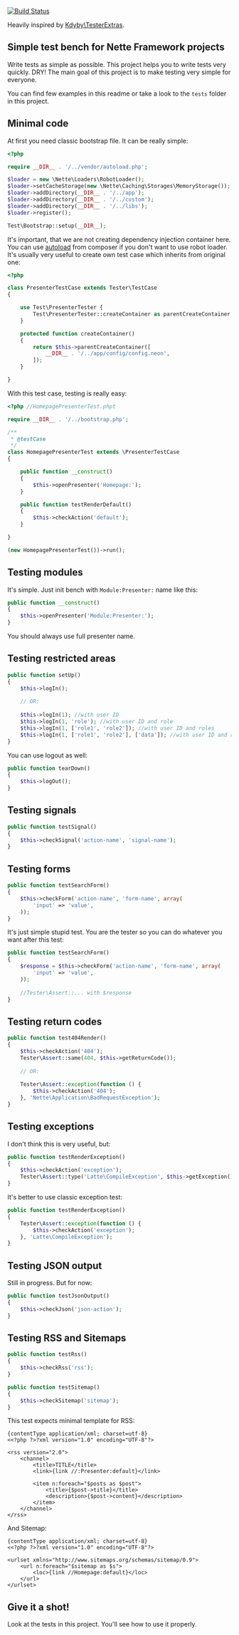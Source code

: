 [![Build Status](https://travis-ci.org/mrtnzlml/testbench.svg?branch=master)](https://travis-ci.org/mrtnzlml/testbench)

Heavily inspired by [Kdyby\TesterExtras](https://github.com/Kdyby/TesterExtras).

Simple test bench for Nette Framework projects
----------------------------------------------
Write tests as simple as possible. This project helps you to write tests very quickly. DRY! The main goal of this project is to make testing very simple for everyone.

You can find few examples in this readme or take a look to the `tests` folder in this project.

Minimal code
-----------
At first you need classic bootstrap file. It can be really simple:

```php
<?php

require __DIR__ . '/../vendor/autoload.php';

$loader = new \Nette\Loaders\RobotLoader();
$loader->setCacheStorage(new \Nette\Caching\Storages\MemoryStorage());
$loader->addDirectory(__DIR__ . '/../app');
$loader->addDirectory(__DIR__ . '/../custom');
$loader->addDirectory(__DIR__ . '/../libs');
$loader->register();

Test\Bootstrap::setup(__DIR__);
```

It's important, that we are not creating dependency injection container here. You can use [autoload](https://getcomposer.org/doc/04-schema.md#autoload) from composer if you don't want to use robot loader. It's usually very useful to create own test case which inherits from original one:

```php
<?php

class PresenterTestCase extends Tester\TestCase
{

	use Test\PresenterTester {
		Test\PresenterTester::createContainer as parentCreateContainer;
	}

	protected function createContainer()
	{
		return $this->parentCreateContainer([
			__DIR__ . '/../app/config/config.neon',
		]);
	}

}
```

With this test case, testing is really easy:

```php
<?php //HomepagePresenterTest.phpt

require __DIR__ . '/../bootstrap.php';

/**
 * @testCase
 */
class HomepagePresenterTest extends \PresenterTestCase
{

	public function __construct()
	{
		$this->openPresenter('Homepage:');
	}

	public function testRenderDefault()
	{
		$this->checkAction('default');
	}

}

(new HomepagePresenterTest())->run();
```

Testing modules
-----------
It's simple. Just init bench with `Module:Presenter:` name like this:

```php
public function __construct()
{
	$this->openPresenter('Module:Presenter:');
}
```

You should always use full presenter name.

Testing restricted areas
-----------
```php
public function setUp()
{
	$this->logIn();
	
	// OR:
	
	$this->logIn(1); //with user ID
	$this->logIn(1, 'role'); //with user ID and role
	$this->logIn(1, ['role1', 'role2']); //with user ID and roles
	$this->logIn(1, ['role1', 'role2'], ['data']); //with user ID and roles and additional data
}
```

You can use logout as well:
```php
public function tearDown()
{
	$this->logOut();
}
```

Testing signals
-----------
```php
public function testSignal()
{
	$this->checkSignal('action-name', 'signal-name');
}
```

Testing forms
-----------
```php
public function testSearchForm()
{
	$this->checkForm('action-name', 'form-name', array(
		'input' => 'value',
	));
}
```

It's just simple stupid test. You are the tester so you can do whatever you want after this test:
```php
public function testSearchForm()
{
	$response = $this->checkForm('action-name', 'form-name', array(
		'input' => 'value',
	));
	
	//Tester\Assert::... with $response
}
```

Testing return codes
-----------
```php
public function test404Render()
{
	$this->checkAction('404');
	Tester\Assert::same(404, $this->getReturnCode());
	
	// OR:
	
	Tester\Assert::exception(function () {
		$this->checkAction('404');
	}, 'Nette\Application\BadRequestException');
}
```

Testing exceptions
-----------
I don't think this is very useful, but:
```php
public function testRenderException()
{
	$this->checkAction('exception');
	Tester\Assert::type('Latte\CompileException', $this->getException());
}
```

It's better to use classic exception test:
```php
public function testRenderException()
{
	Tester\Assert::exception(function () {
		$this->checkAction('exception');
	}, 'Latte\CompileException');
}
```

Testing JSON output
-----------
Still in progress. But for now:
```php
public function testJsonOutput()
{
	$this->checkJson('json-action');
}
```

Testing RSS and Sitemaps
-----------
```php
public function testRss()
{
	$this->checkRss('rss');
}

public function testSitemap()
{
	$this->checkSitemap('sitemap');
}
```

This test expects minimal template for RSS:
```latte
{contentType application/xml; charset=utf-8}
<<?php ?>?xml version="1.0" encoding="UTF-8"?>

<rss version="2.0">
	<channel>
		<title>TITLE</title>
		<link>{link //:Presenter:default}</link>

		<item n:foreach="$posts as $post">
			<title>{$post->title}</title>
			<description>{$post->content}</description>
		</item>
	</channel>
</rss>
```

And Sitemap:
```latte
{contentType application/xml; charset=utf-8}
<<?php ?>?xml version="1.0" encoding="UTF-8"?>

<urlset xmlns="http://www.sitemaps.org/schemas/sitemap/0.9">
	<url n:foreach="$sitemap as $s">
		<loc>{link //Homepage:default}</loc>
	</url>
</urlset>
```

Give it a shot!
-----------
Look at the tests in this project. You'll see how to use it properly.
